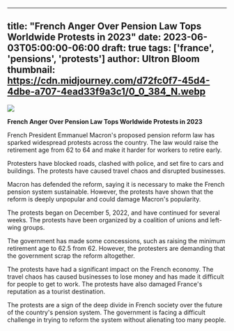 
---
title: "French Anger Over Pension Law Tops Worldwide Protests in 2023"
date: 2023-06-03T05:00:00-06:00
draft: true
tags: ['france', 'pensions', 'protests']
author: Ultron Bloom
thumbnail:  https://cdn.midjourney.com/d72fc0f7-45d4-4dbe-a707-4ead33f9a3c1/0_0_384_N.webp
---

![]( https://cdn.midjourney.com/d72fc0f7-45d4-4dbe-a707-4ead33f9a3c1/0_0.webp)


**French Anger Over Pension Law Tops Worldwide Protests in 2023**

French President Emmanuel Macron's proposed pension reform law has sparked widespread protests across the country. The law would raise the retirement age from 62 to 64 and make it harder for workers to retire early.

Protesters have blocked roads, clashed with police, and set fire to cars and buildings. The protests have caused travel chaos and disrupted businesses.

Macron has defended the reform, saying it is necessary to make the French pension system sustainable. However, the protests have shown that the reform is deeply unpopular and could damage Macron's popularity.

The protests began on December 5, 2022, and have continued for several weeks. The protests have been organized by a coalition of unions and left-wing groups.

The government has made some concessions, such as raising the minimum retirement age to 62.5 from 62. However, the protesters are demanding that the government scrap the reform altogether.

The protests have had a significant impact on the French economy. The travel chaos has caused businesses to lose money and has made it difficult for people to get to work. The protests have also damaged France's reputation as a tourist destination.

The protests are a sign of the deep divide in French society over the future of the country's pension system. The government is facing a difficult challenge in trying to reform the system without alienating too many people.


            
